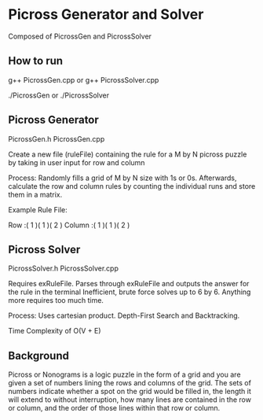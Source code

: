 # Picross Generator and Solver

Composed of PicrossGen and PicrossSolver

## How to run 
g++ PicrossGen.cpp or g++ PicrossSolver.cpp

./PicrossGen or ./PicrossSolver

## Picross Generator
PicrossGen.h
PicrossGen.cpp

Create a new file (ruleFile) containing the rule for a M by N picross puzzle
by taking in user input for row and column

Process: Randomly fills a grid of M by N size with 1s or 0s. Afterwards, calculate the row and column rules by counting the individual runs and store them in a matrix.

Example Rule File:

Row :( 1 )( 1 )( 2 )
Column :( 1 )( 1 )( 2 )

## Picross Solver
PicrossSolver.h
PicrossSolver.cpp

Requires exRuleFile. Parses through exRuleFile and outputs the answer for the rule in the terminal
Inefficient, brute force solves up to 6 by 6. Anything more requires too much time.

Process: Uses cartesian product. Depth-First Search and Backtracking.

Time Complexity of O(V + E)


## Background
Picross or Nonograms is a logic puzzle in the form of a grid and you are given a set of numbers lining the rows and columns of the grid.
The sets of numbers indicate whether a spot on the grid would be filled in, the length it will extend to without interruption,
how many lines are contained in the row or column, and the order of those lines within that row or column.
